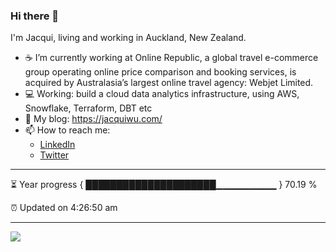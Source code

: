 ### Hi there 👋
I'm Jacqui, living and working in Auckland, New Zealand.
- ☕ I’m currently working at Online Republic, a global travel e-commerce group operating online price comparison and booking services, is acquired by Australasia’s largest online travel agency: Webjet Limited.
- 💻 Working: build a cloud data analytics infrastructure, using AWS, Snowflake, Terraform, DBT etc
- 🌱 My blog: https://jacquiwu.com/
- 📫 How to reach me: 
     - [LinkedIn](https://www.linkedin.com/in/jacqui-wu/) 
     - [Twitter](https://twitter.com/AklJacqui)
---
⏳ Year progress { █████████████████████▁▁▁▁▁▁▁▁▁ } 70.19 %

⏰ Updated on 4:26:50 am

---
<a href="https://www.buymeacoffee.com/jacquiwuc"><img src="https://img.buymeacoffee.com/button-api/?text=Buy me a coffee&emoji=&slug=jacquiwuc&button_colour=b2f0ec&font_colour=000000&font_family=Bree&outline_colour=000000&coffee_colour=FFDD00"></a>



